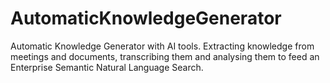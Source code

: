 # AutomaticKnowledgeGenerator
Automatic Knowledge Generator with AI tools. Extracting knowledge from meetings and documents, transcribing them  and analysing them to feed an Enterprise Semantic Natural Language Search. 
